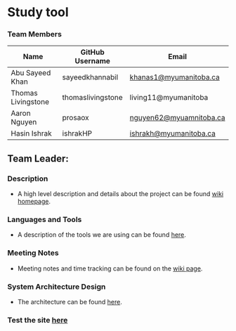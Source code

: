 #  Study tool

###  Team Members

| Name | GitHub Username | Email
| --- | --- | --- |
| Abu Sayeed Khan | sayeedkhannabil| khanas1@myumanitoba.ca
| Thomas Livingstone | thomaslivingstone| living11@myumanitoba
| Aaron Nguyen | prosaox| nguyen62@myuamnitoba.ca
| Hasin Ishrak | ishrakHP| ishrakh@myumanitoba.ca

##  Team Leader:


###  Description

* A high level description and details about the project can be found [wiki homepage](https://github.com/itslupus/gamersnet/wiki).

###  Languages and Tools

* A description of the tools we are using can be found [here](https://github.com/itslupus/gamersnet/wiki/Tools-&-Tech).

###  Meeting Notes

* Meeting notes and time tracking can be found on the [wiki page](https://docs.google.com/document/d/1nHNjDFKz58vKdYaAvIFt5yOYvE227KUHMwHV7Y2iXUo/edit).

###  System Architecture Design

* The architecture can be found [here](https://github.com/itslupus/gamersnet/wiki/Architecture).

###  Test the site [here]()
